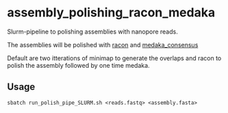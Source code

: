 # assembly_polishing_racon_medaka
Slurm-pipeline to polishing assemblies with nanopore reads.

The assemblies will be polished with [racon](https://github.com/lbcb-sci/racon) and [medaka_consensus](https://github.com/nanoporetech/medaka)

Default are two itterations of minimap to generate the overlaps and racon to polish the assembly followed by one time medaka.

## Usage
```
sbatch run_polish_pipe_SLURM.sh <reads.fastq> <assembly.fasta>
```
